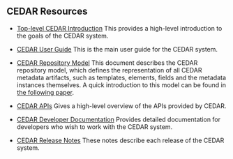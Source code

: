
## CEDAR Resources

* [Top-level CEDAR Introduction](https://metadatacenter.org/) This provides a high-level introduction to the goals of the CEDAR system.

* [CEDAR User Guide](https://metadatacenter.github.io/cedar-manual/) This is the main user guide for the CEDAR system.

* [CEDAR Repository Model](https://metadatacenter.org/tools-training/outreach/cedar-template-model) This document describes the CEDAR repository model, which defines the representation of all CEDAR metadata artifacts, such as templates, elements, fields and the metadata instances themselves. A quick introduction to this model can be found in [the following paper](https://metadatacenter.org/open-repository-model-acquiring-knowledge-about-scientific-experiments). 

* [CEDAR APIs](https://more.metadatacenter.org/tools-training/cedar-api) Gives a high-level overview of the APIs provided by CEDAR.

* [CEDAR Developer Documentation](https://github.com/metadatacenter/cedar-docs/wiki/CEDAR-technical-documentation) Provides detailed documentation for developers who wish to work with the CEDAR system.

* [CEDAR Release Notes](https://github.com/metadatacenter/cedar-project/releases) These notes describe each release of the CEDAR system.
